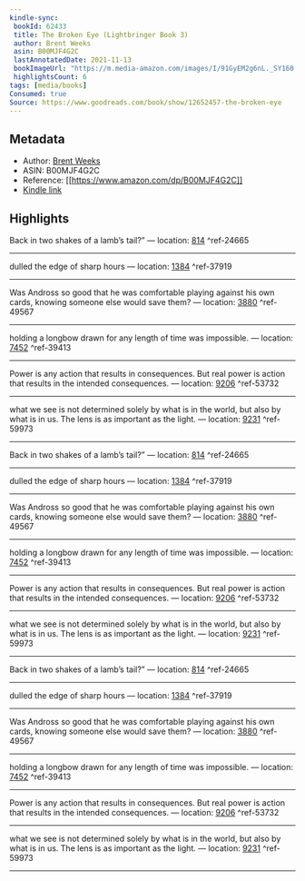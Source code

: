 ```yaml
---
kindle-sync:
 bookId: 62433
 title: The Broken Eye (Lightbringer Book 3)
 author: Brent Weeks
 asin: B00MJF4G2C
 lastAnnotatedDate: 2021-11-13
 bookImageUrl: "https://m.media-amazon.com/images/I/91GyEM2g6nL._SY160.jpg"
 highlightsCount: 6
tags: [media/books]
Consumed: true
Source: https://www.goodreads.com/book/show/12652457-the-broken-eye
---
```


## Metadata
* Author: [Brent Weeks](https://www.amazon.com/Brent-Weeks/e/B004N1S4QY/ref=dp_byline_cont_ebooks_1)
* ASIN: B00MJF4G2C
* Reference: [[https://www.amazon.com/dp/B00MJF4G2C]]
* [Kindle link](kindle://book?action=open&asin=B00MJF4G2C)

## Highlights
Back in two shakes of a lamb’s tail?” — location: [814](kindle://book?action=open&asin=B00MJF4G2C&location=814) ^ref-24665

---
dulled the edge of sharp hours — location: [1384](kindle://book?action=open&asin=B00MJF4G2C&location=1384) ^ref-37919

---
Was Andross so good that he was comfortable playing against his own cards, knowing someone else would save them? — location: [3880](kindle://book?action=open&asin=B00MJF4G2C&location=3880) ^ref-49567

---
holding a longbow drawn for any length of time was impossible. — location: [7452](kindle://book?action=open&asin=B00MJF4G2C&location=7452) ^ref-39413

---
Power is any action that results in consequences. But real power is action that results in the intended consequences. — location: [9206](kindle://book?action=open&asin=B00MJF4G2C&location=9206) ^ref-53732

---
what we see is not determined solely by what is in the world, but also by what is in us. The lens is as important as the light. — location: [9231](kindle://book?action=open&asin=B00MJF4G2C&location=9231) ^ref-59973

---

Back in two shakes of a lamb’s tail?” — location: [814](kindle://book?action=open&asin=B00MJF4G2C&location=814) ^ref-24665

---
dulled the edge of sharp hours — location: [1384](kindle://book?action=open&asin=B00MJF4G2C&location=1384) ^ref-37919

---
Was Andross so good that he was comfortable playing against his own cards, knowing someone else would save them? — location: [3880](kindle://book?action=open&asin=B00MJF4G2C&location=3880) ^ref-49567

---
holding a longbow drawn for any length of time was impossible. — location: [7452](kindle://book?action=open&asin=B00MJF4G2C&location=7452) ^ref-39413

---
Power is any action that results in consequences. But real power is action that results in the intended consequences. — location: [9206](kindle://book?action=open&asin=B00MJF4G2C&location=9206) ^ref-53732

---
what we see is not determined solely by what is in the world, but also by what is in us. The lens is as important as the light. — location: [9231](kindle://book?action=open&asin=B00MJF4G2C&location=9231) ^ref-59973

---

Back in two shakes of a lamb’s tail?” — location: [814](kindle://book?action=open&asin=B00MJF4G2C&location=814) ^ref-24665

---
dulled the edge of sharp hours — location: [1384](kindle://book?action=open&asin=B00MJF4G2C&location=1384) ^ref-37919

---
Was Andross so good that he was comfortable playing against his own cards, knowing someone else would save them? — location: [3880](kindle://book?action=open&asin=B00MJF4G2C&location=3880) ^ref-49567

---
holding a longbow drawn for any length of time was impossible. — location: [7452](kindle://book?action=open&asin=B00MJF4G2C&location=7452) ^ref-39413

---
Power is any action that results in consequences. But real power is action that results in the intended consequences. — location: [9206](kindle://book?action=open&asin=B00MJF4G2C&location=9206) ^ref-53732

---
what we see is not determined solely by what is in the world, but also by what is in us. The lens is as important as the light. — location: [9231](kindle://book?action=open&asin=B00MJF4G2C&location=9231) ^ref-59973

---
